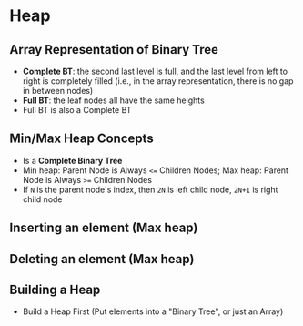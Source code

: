 # Heap

## Array Representation of Binary Tree

- **Complete BT**: the second last level is full, and the last level from left to right is completely filled (i.e., in the array representation, there is no gap in between nodes)
- **Full BT**: the leaf nodes all have the same heights
- Full BT is also a Complete BT

## Min/Max Heap Concepts

- Is a **Complete Binary Tree**
- Min heap: Parent Node is Always `<=` Children Nodes; Max heap: Parent Node is Always `>=` Children Nodes
- If `N` is the parent node's index, then `2N` is left child node, `2N+1` is right child node

## Inserting an element (Max heap)

## Deleting an element (Max heap)

## Building a Heap

- Build a Heap First (Put elements into a "Binary Tree", or just an Array)
